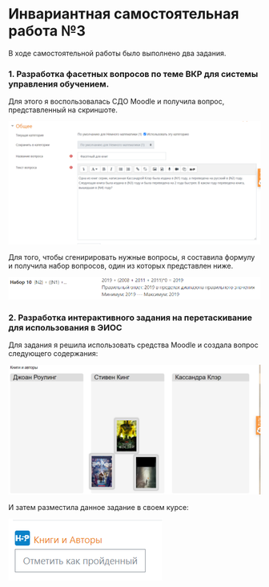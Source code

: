 # Инвариантная самостоятельная работа №3

В ходе самостоятельной работы было выполнено два задания.

### 1. Разработка фасетных вопросов по теме ВКР для системы управления обучением.

Для этого я воспользовалась СДО Moodle и получила вопрос, представленный на скриншоте.

![Фасетный вопрос](isr3/isr3.1.png)

Для того, чтобы сгенирировать нужные вопросы, я составила формулу и получила набор вопросов, один из которых представлен ниже.

![Фасетный ответ](isr3/isr3.2.png)

### 2. Разработка интерактивного задания на перетаскивание для использования в ЭИОС

Для задания я решила использовать средства Moodle и создала вопрос следующего содержания:

![Интерактивное задание](isr3/isr3.3.png)

И затем разместила данное задание в своем курсе:

![Интерактивное задание в курсе](isr3/isr3.4.png)